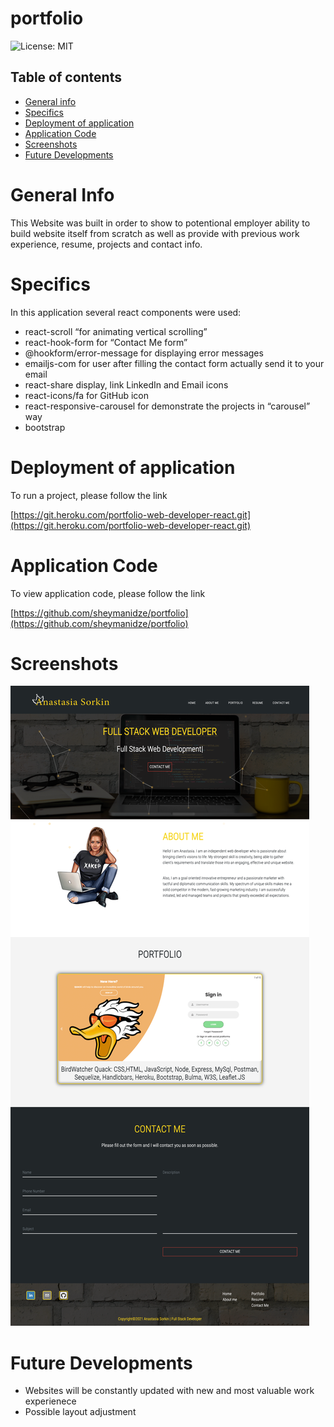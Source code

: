 # portfolio


![License: MIT](https://img.shields.io/badge/License-MIT-yellow.svg)

## Table of contents
 * [General info](#General-Info)
 * [Specifics](#Specifics)
 * [Deployment of application](#Deployment-of-application)
 * [Application Code](#Application-Code)
 * [Screenshots](#Screenshots)
 * [Future Developments](#Future-Developments)


 # General Info

   This Website was built in order to show to potentional employer ability to build website itself from scratch as well as provide with previous work experience, resume, projects and contact info.


 # Specifics

   In this application several react components were used:

  * react-scroll “for animating vertical scrolling”
  * react-hook-form for “Contact Me form”
  * @hookform/error-message for displaying error messages
  * emailjs-com for user after filling the contact form actually send it to your email
  * react-share display, link LinkedIn and Email icons
  * react-icons/fa for GitHub icon
  * react-responsive-carousel for demonstrate the projects in “carousel” way
  * bootstrap



 # Deployment of application

   To run a project, please follow the link 

   [https://git.heroku.com/portfolio-web-developer-react.git](https://git.heroku.com/portfolio-web-developer-react.git)



 # Application Code

   To view application code, please follow the link 

   [https://github.com/sheymanidze/portfolio](https://github.com/sheymanidze/portfolio)


 # Screenshots

   ![./src/images/profile.png](./src/images/profile.png)


 # Future Developments

   * Websites will be constantly updated with new and most valuable work experienece
   * Possible layout adjustment
